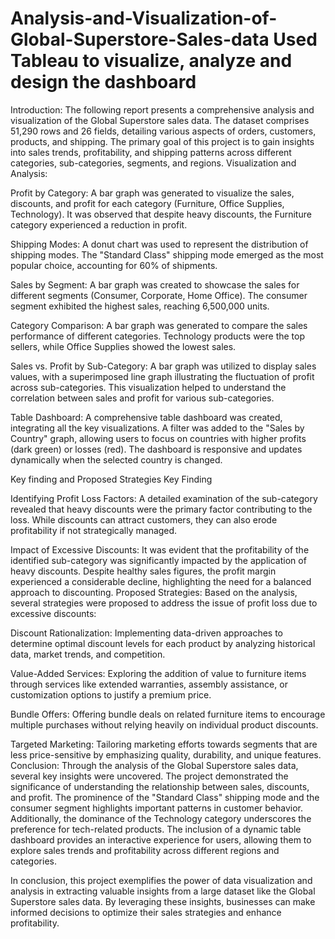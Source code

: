 # Analysis-and-Visualization-of-Global-Superstore-Sales-data Used Tableau to visualize, analyze and design the dashboard

Introduction: The following report presents a comprehensive analysis and visualization of the Global Superstore sales data. The dataset comprises 51,290 rows and 26 fields, detailing various aspects of orders, customers, products, and shipping. The primary goal of this project is to gain insights into sales trends, profitability, and shipping patterns across different categories, sub-categories, segments, and regions. Visualization and Analysis:

Profit by Category: A bar graph was generated to visualize the sales, discounts, and profit for each category (Furniture, Office Supplies, Technology). It was observed that despite heavy discounts, the Furniture category experienced a reduction in profit.

Shipping Modes: A donut chart was used to represent the distribution of shipping modes. The "Standard Class" shipping mode emerged as the most popular choice, accounting for 60% of shipments.

Sales by Segment: A bar graph was created to showcase the sales for different segments (Consumer, Corporate, Home Office). The consumer segment exhibited the highest sales, reaching 6,500,000 units.

Category Comparison: A bar graph was generated to compare the sales performance of different categories. Technology products were the top sellers, while Office Supplies showed the lowest sales.

Sales vs. Profit by Sub-Category: A bar graph was utilized to display sales values, with a superimposed line graph illustrating the fluctuation of profit across sub-categories. This visualization helped to understand the correlation between sales and profit for various sub-categories.

Table Dashboard: A comprehensive table dashboard was created, integrating all the key visualizations. A filter was added to the "Sales by Country" graph, allowing users to focus on countries with higher profits (dark green) or losses (red). The dashboard is responsive and updates dynamically when the selected country is changed.

Key finding and Proposed Strategies Key Finding

Identifying Profit Loss Factors: A detailed examination of the sub-category revealed that heavy discounts were the primary factor contributing to the loss. While discounts can attract customers, they can also erode profitability if not strategically managed.

Impact of Excessive Discounts: It was evident that the profitability of the identified sub-category was significantly impacted by the application of heavy discounts. Despite healthy sales figures, the profit margin experienced a considerable decline, highlighting the need for a balanced approach to discounting. Proposed Strategies: Based on the analysis, several strategies were proposed to address the issue of profit loss due to excessive discounts:

Discount Rationalization: Implementing data-driven approaches to determine optimal discount levels for each product by analyzing historical data, market trends, and competition.

Value-Added Services: Exploring the addition of value to furniture items through services like extended warranties, assembly assistance, or customization options to justify a premium price.

Bundle Offers: Offering bundle deals on related furniture items to encourage multiple purchases without relying heavily on individual product discounts.

Targeted Marketing: Tailoring marketing efforts towards segments that are less price-sensitive by emphasizing quality, durability, and unique features. Conclusion: Through the analysis of the Global Superstore sales data, several key insights were uncovered. The project demonstrated the significance of understanding the relationship between sales, discounts, and profit. The prominence of the "Standard Class" shipping mode and the consumer segment highlights important patterns in customer behavior. Additionally, the dominance of the Technology category underscores the preference for tech-related products. The inclusion of a dynamic table dashboard provides an interactive experience for users, allowing them to explore sales trends and profitability across different regions and categories.

In conclusion, this project exemplifies the power of data visualization and analysis in extracting valuable insights from a large dataset like the Global Superstore sales data. By leveraging these insights, businesses can make informed decisions to optimize their sales strategies and enhance profitability.
